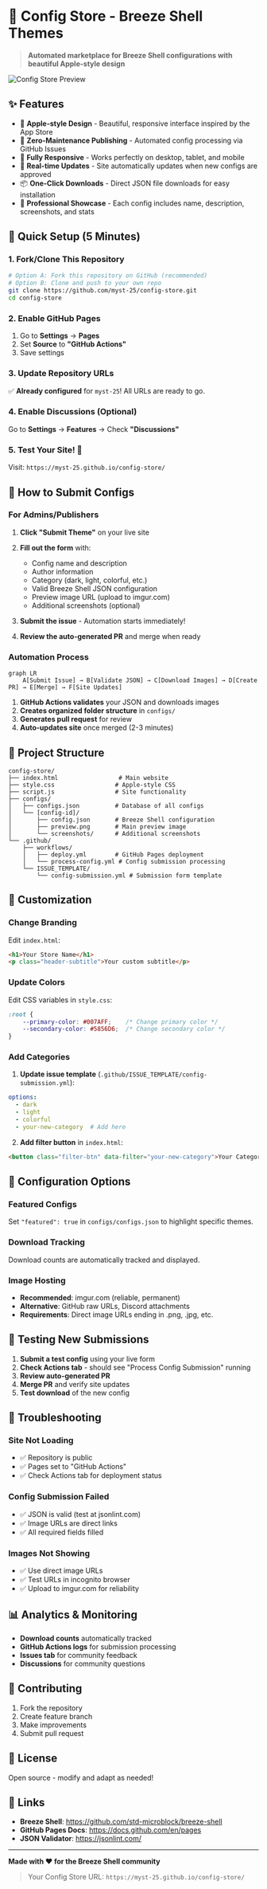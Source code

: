 # 🎨 Config Store - Breeze Shell Themes

> **Automated marketplace for Breeze Shell configurations with beautiful Apple-style design**

![Config Store Preview](https://via.placeholder.com/800x400/007AFF/FFFFFF?text=Config+Store+Preview)

## ✨ Features

- 🍎 **Apple-style Design** - Beautiful, responsive interface inspired by the App Store
- 🤖 **Zero-Maintenance Publishing** - Automated config processing via GitHub Issues
- 📱 **Fully Responsive** - Works perfectly on desktop, tablet, and mobile
- 🔄 **Real-time Updates** - Site automatically updates when new configs are approved
- 📦 **One-Click Downloads** - Direct JSON file downloads for easy installation
- 🎯 **Professional Showcase** - Each config includes name, description, screenshots, and stats

## 🚀 Quick Setup (5 Minutes)

### 1. Fork/Clone This Repository
```bash
# Option A: Fork this repository on GitHub (recommended)
# Option B: Clone and push to your own repo
git clone https://github.com/myst-25/config-store.git
cd config-store
```

### 2. Enable GitHub Pages
1. Go to **Settings** → **Pages**
2. Set **Source** to **"GitHub Actions"**
3. Save settings

### 3. Update Repository URLs
✅ **Already configured** for `myst-25`! All URLs are ready to go.

### 4. Enable Discussions (Optional)
Go to **Settings** → **Features** → Check **"Discussions"**

### 5. Test Your Site! 🎉
Visit: `https://myst-25.github.io/config-store/`

## 📝 How to Submit Configs

### For Admins/Publishers

1. **Click "Submit Theme"** on your live site
2. **Fill out the form** with:
   - Config name and description
   - Author information  
   - Category (dark, light, colorful, etc.)
   - Valid Breeze Shell JSON configuration
   - Preview image URL (upload to imgur.com)
   - Additional screenshots (optional)

3. **Submit the issue** - Automation starts immediately!

4. **Review the auto-generated PR** and merge when ready

### Automation Process

```mermaid
graph LR
    A[Submit Issue] → B[Validate JSON] → C[Download Images] → D[Create PR] → E[Merge] → F[Site Updates]
```

1. **GitHub Actions validates** your JSON and downloads images
2. **Creates organized folder structure** in `configs/`
3. **Generates pull request** for review
4. **Auto-updates site** once merged (2-3 minutes)

## 📁 Project Structure

```
config-store/
├── index.html                 # Main website
├── style.css                 # Apple-style CSS
├── script.js                 # Site functionality  
├── configs/
│   ├── configs.json          # Database of all configs
│   └── [config-id]/
│       ├── config.json       # Breeze Shell configuration
│       ├── preview.png       # Main preview image
│       └── screenshots/      # Additional screenshots
└── .github/
    ├── workflows/
    │   ├── deploy.yml        # GitHub Pages deployment
    │   └── process-config.yml # Config submission processing
    └── ISSUE_TEMPLATE/
        └── config-submission.yml # Submission form template
```

## 🎨 Customization

### Change Branding
Edit `index.html`:
```html
<h1>Your Store Name</h1>
<p class="header-subtitle">Your custom subtitle</p>
```

### Update Colors
Edit CSS variables in `style.css`:
```css
:root {
    --primary-color: #007AFF;    /* Change primary color */
    --secondary-color: #5856D6;  /* Change secondary color */
}
```

### Add Categories
1. **Update issue template** (`.github/ISSUE_TEMPLATE/config-submission.yml`):
```yaml
options:
  - dark
  - light
  - colorful
  - your-new-category  # Add here
```

2. **Add filter button** in `index.html`:
```html
<button class="filter-btn" data-filter="your-new-category">Your Category</button>
```

## 🔧 Configuration Options

### Featured Configs
Set `"featured": true` in `configs/configs.json` to highlight specific themes.

### Download Tracking
Download counts are automatically tracked and displayed.

### Image Hosting
- **Recommended**: imgur.com (reliable, permanent)
- **Alternative**: GitHub raw URLs, Discord attachments
- **Requirements**: Direct image URLs ending in .png, .jpg, etc.

## 🧪 Testing New Submissions

1. **Submit a test config** using your live form
2. **Check Actions tab** - should see "Process Config Submission" running
3. **Review auto-generated PR** 
4. **Merge PR** and verify site updates
5. **Test download** of the new config

## 🐛 Troubleshooting

### Site Not Loading
- ✅ Repository is public
- ✅ Pages set to "GitHub Actions"
- ✅ Check Actions tab for deployment status

### Config Submission Failed
- ✅ JSON is valid (test at jsonlint.com)
- ✅ Image URLs are direct links
- ✅ All required fields filled

### Images Not Showing
- ✅ Use direct image URLs
- ✅ Test URLs in incognito browser
- ✅ Upload to imgur.com for reliability

## 📊 Analytics & Monitoring

- **Download counts** automatically tracked
- **GitHub Actions logs** for submission processing  
- **Issues tab** for community feedback
- **Discussions** for community questions

## 🤝 Contributing

1. Fork the repository
2. Create feature branch
3. Make improvements
4. Submit pull request

## 📄 License

Open source - modify and adapt as needed!

## 🔗 Links

- **Breeze Shell**: https://github.com/std-microblock/breeze-shell
- **GitHub Pages Docs**: https://docs.github.com/en/pages
- **JSON Validator**: https://jsonlint.com/

---

**Made with ❤️ for the Breeze Shell community**

> Your Config Store URL: `https://myst-25.github.io/config-store/`